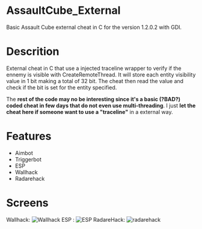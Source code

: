 # AssaultCube_External
Basic Assault Cube external cheat in C for the version 1.2.0.2 with GDI.

# Descrition

External cheat in C that use a injected traceline wrapper to verify if the ennemy is visible with CreateRemoteThread. It will store each entity visibility value in 1 bit making a total of 32 bit. 
The cheat then read the value and check if the bit is set for the entity specified.

The **rest of the code may no be interesting since it's a basic (?BAD?) coded cheat in few days that do not even use multi-threading**. I just **let the cheat here if someone want to use a "traceline"** in a external way.

# Features

- Aimbot
- Triggerbot
- ESP
- Wallhack
- Radarehack

# Screens
Wallhack:
![Wallhack](https://github.com/SXBOTAGE/AssaultCube_External/assets/106280667/a9dfb238-8902-4cb2-8a53-7c73544ddfa8)
ESP :
![ESP](https://github.com/SXBOTAGE/AssaultCube_External/assets/106280667/3108a464-f18d-42e9-a2e3-97a9574d7cbf)
RadareHack:
![radarehack](https://github.com/SXBOTAGE/AssaultCube_External/assets/106280667/a7861af3-85a9-4f2a-9049-8d3a913f828d)

